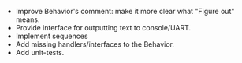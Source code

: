 * Improve Behavior's comment: make it more clear what "Figure out" means.
* Provide interface for outputting text to console/UART.
* Implement sequences
* Add missing handlers/interfaces to the Behavior. 
* Add unit-tests.
 